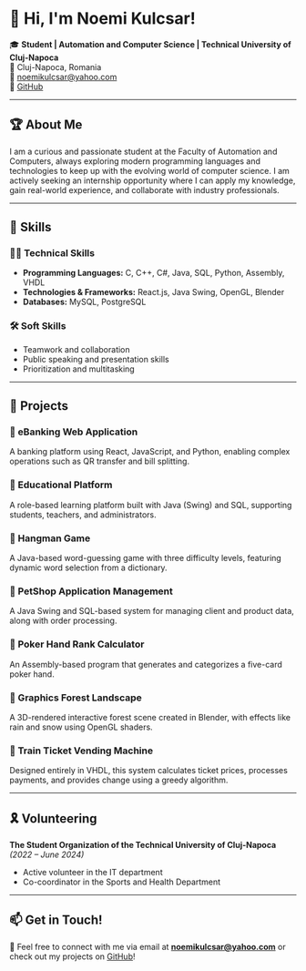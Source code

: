 # 👋 Hi, I'm Noemi Kulcsar!  

🎓 **Student | Automation and Computer Science | Technical University of Cluj-Napoca**  
📍 Cluj-Napoca, Romania  
📧 noemikulcsar@yahoo.com  
🔗 [GitHub](https://github.com/noemikulcsar)  

---

## 🏆 About Me  
I am a curious and passionate student at the Faculty of Automation and Computers, always exploring modern programming languages and technologies to keep up with the evolving world of computer science. I am actively seeking an internship opportunity where I can apply my knowledge, gain real-world experience, and collaborate with industry professionals.  

---

## 🎯 Skills  

### **👨‍💻 Technical Skills**  
- **Programming Languages:** C, C++, C#, Java, SQL, Python, Assembly, VHDL  
- **Technologies & Frameworks:** React.js, Java Swing, OpenGL, Blender  
- **Databases:** MySQL, PostgreSQL  

### **🛠 Soft Skills**  
- Teamwork and collaboration  
- Public speaking and presentation skills  
- Prioritization and multitasking  

---

## 🚀 Projects  

### **🔹 eBanking Web Application**  
A banking platform using React, JavaScript, and Python, enabling complex operations such as QR transfer and bill splitting.  

### **🔹 Educational Platform**  
A role-based learning platform built with Java (Swing) and SQL, supporting students, teachers, and administrators.  

### **🔹 Hangman Game**  
A Java-based word-guessing game with three difficulty levels, featuring dynamic word selection from a dictionary.  

### **🔹 PetShop Application Management**  
A Java Swing and SQL-based system for managing client and product data, along with order processing.  

### **🔹 Poker Hand Rank Calculator**  
An Assembly-based program that generates and categorizes a five-card poker hand.  

### **🔹 Graphics Forest Landscape**  
A 3D-rendered interactive forest scene created in Blender, with effects like rain and snow using OpenGL shaders.  

### **🔹 Train Ticket Vending Machine**  
Designed entirely in VHDL, this system calculates ticket prices, processes payments, and provides change using a greedy algorithm.  

---

## 🎗️ Volunteering  
**The Student Organization of the Technical University of Cluj-Napoca** *(2022 – June 2024)*  
- Active volunteer in the IT department  
- Co-coordinator in the Sports and Health Department  

---

## 📫 Get in Touch!  
💌 Feel free to connect with me via email at **noemikulcsar@yahoo.com** or check out my projects on [GitHub](https://github.com/noemikulcsar)!  
